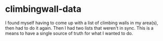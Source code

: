 # climbingwall-data
I found myself having to come up with a list of climbing walls in my area(s), then had to do it again. Then I had two lists that weren't in sync. This is a means to have a single source of truth for what I wanted to do.
